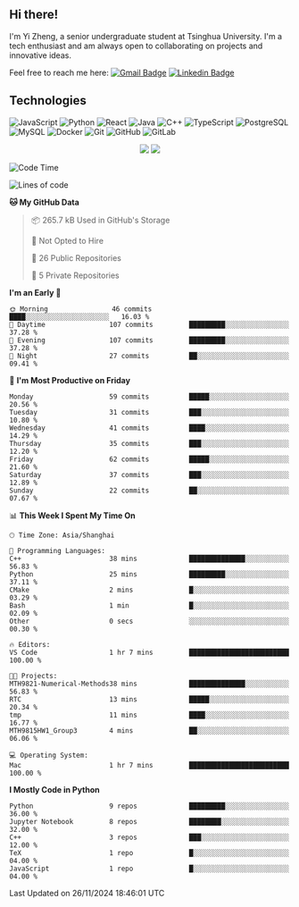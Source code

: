 ## Hi there!

I'm Yi Zheng, a senior undergraduate student at Tsinghua University. I'm a tech enthusiast and am always open to collaborating on projects and innovative ideas.

Feel free to reach me here: [![Gmail Badge](https://img.shields.io/badge/-zhengyi20thu@gmail.com-c14438?style=flat-square&logo=Gmail&logoColor=white&link=mailto:zhengyi20thu@gmail.com)](mailto:zhengyi20thu@gmail.com)
[![Linkedin Badge](https://img.shields.io/badge/-yizheng20-blue?style=flat-square&logo=Linkedin&logoColor=white&link=https://www.linkedin.com/in/yizheng20/)](https://www.linkedin.com/in/yi-zheng-mfe/)

## Technologies

![JavaScript](https://img.shields.io/badge/-JavaScript-black?style=flat-square&logo=javascript)
![Python](https://img.shields.io/badge/-Python-black?style=flat-square&logo=Python)
![React](https://img.shields.io/badge/-React-black?style=flat-square&logo=react)
![Java](https://img.shields.io/badge/-java-E34A86?style=flat-square&logo=java)
![C++](https://img.shields.io/badge/-C++-00599C?style=flat-square&logo=c)
![TypeScript](https://img.shields.io/badge/-TypeScript-007ACC?style=flat-square&logo=typescript)
![PostgreSQL](https://img.shields.io/badge/-PostgreSQL-336791?style=flat-square&logo=postgresql)
![MySQL](https://img.shields.io/badge/-MySQL-black?style=flat-square&logo=mysql)
![Docker](https://img.shields.io/badge/-Docker-black?style=flat-square&logo=docker)
![Git](https://img.shields.io/badge/-Git-black?style=flat-square&logo=git)
![GitHub](https://img.shields.io/badge/-GitHub-181717?style=flat-square&logo=github)
![GitLab](https://img.shields.io/badge/-GitLab-FCA121?style=flat-square&logo=gitlab)

<p align="center">
    <img src = "https://github-readme-stats.vercel.app/api?username=Zheng-Yi-git&show_icons=true&theme=yeblu&hide_border=true&count_private=true">
    <img src = "https://github-readme-stats.vercel.app/api/top-langs/?username=Zheng-Yi-git&hide=html,css&theme=yeblu&layout=compact&hide_border=true&count_private=true&langs_count=8">
</p>

<!--START_SECTION:waka-->
![Code Time](http://img.shields.io/badge/Code%20Time-1%2C129%20hrs%2049%20mins-blue)

![Lines of code](https://img.shields.io/badge/From%20Hello%20World%20I%27ve%20Written-2.6%20million%20lines%20of%20code-blue)

**🐱 My GitHub Data** 

> 📦 265.7 kB Used in GitHub's Storage 
 > 
> 🚫 Not Opted to Hire
 > 
> 📜 26 Public Repositories 
 > 
> 🔑 5 Private Repositories 
 > 
**I'm an Early 🐤** 

```text
🌞 Morning                46 commits          ████░░░░░░░░░░░░░░░░░░░░░   16.03 % 
🌆 Daytime                107 commits         █████████░░░░░░░░░░░░░░░░   37.28 % 
🌃 Evening                107 commits         █████████░░░░░░░░░░░░░░░░   37.28 % 
🌙 Night                  27 commits          ██░░░░░░░░░░░░░░░░░░░░░░░   09.41 % 
```
📅 **I'm Most Productive on Friday** 

```text
Monday                   59 commits          █████░░░░░░░░░░░░░░░░░░░░   20.56 % 
Tuesday                  31 commits          ███░░░░░░░░░░░░░░░░░░░░░░   10.80 % 
Wednesday                41 commits          ████░░░░░░░░░░░░░░░░░░░░░   14.29 % 
Thursday                 35 commits          ███░░░░░░░░░░░░░░░░░░░░░░   12.20 % 
Friday                   62 commits          █████░░░░░░░░░░░░░░░░░░░░   21.60 % 
Saturday                 37 commits          ███░░░░░░░░░░░░░░░░░░░░░░   12.89 % 
Sunday                   22 commits          ██░░░░░░░░░░░░░░░░░░░░░░░   07.67 % 
```


📊 **This Week I Spent My Time On** 

```text
🕑︎ Time Zone: Asia/Shanghai

💬 Programming Languages: 
C++                      38 mins             ██████████████░░░░░░░░░░░   56.83 % 
Python                   25 mins             █████████░░░░░░░░░░░░░░░░   37.11 % 
CMake                    2 mins              █░░░░░░░░░░░░░░░░░░░░░░░░   03.29 % 
Bash                     1 min               █░░░░░░░░░░░░░░░░░░░░░░░░   02.09 % 
Other                    0 secs              ░░░░░░░░░░░░░░░░░░░░░░░░░   00.30 % 

🔥 Editors: 
VS Code                  1 hr 7 mins         █████████████████████████   100.00 % 

🐱‍💻 Projects: 
MTH9821-Numerical-Methods38 mins             ██████████████░░░░░░░░░░░   56.83 % 
RTC                      13 mins             █████░░░░░░░░░░░░░░░░░░░░   20.34 % 
tmp                      11 mins             ████░░░░░░░░░░░░░░░░░░░░░   16.77 % 
MTH9815HW1_Group3        4 mins              ██░░░░░░░░░░░░░░░░░░░░░░░   06.06 % 

💻 Operating System: 
Mac                      1 hr 7 mins         █████████████████████████   100.00 % 
```

**I Mostly Code in Python** 

```text
Python                   9 repos             █████████░░░░░░░░░░░░░░░░   36.00 % 
Jupyter Notebook         8 repos             ████████░░░░░░░░░░░░░░░░░   32.00 % 
C++                      3 repos             ███░░░░░░░░░░░░░░░░░░░░░░   12.00 % 
TeX                      1 repo              █░░░░░░░░░░░░░░░░░░░░░░░░   04.00 % 
JavaScript               1 repo              █░░░░░░░░░░░░░░░░░░░░░░░░   04.00 % 
```




 Last Updated on 26/11/2024 18:46:01 UTC
<!--END_SECTION:waka-->
